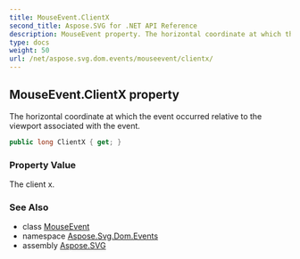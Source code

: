 ```yaml
---
title: MouseEvent.ClientX
second_title: Aspose.SVG for .NET API Reference
description: MouseEvent property. The horizontal coordinate at which the event occurred relative to the viewport associated with the event
type: docs
weight: 50
url: /net/aspose.svg.dom.events/mouseevent/clientx/
---
```

## MouseEvent.ClientX property

The horizontal coordinate at which the event occurred relative to the viewport associated with the event.

```csharp
public long ClientX { get; }
```

### Property Value

The client x.

### See Also

* class [MouseEvent](../)
* namespace [Aspose.Svg.Dom.Events](../../mouseevent/)
* assembly [Aspose.SVG](../../../)
